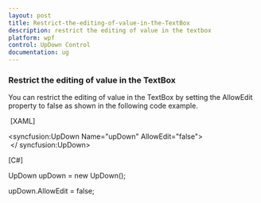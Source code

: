 ```yaml
---
layout: post
title: Restrict-the-editing-of-value-in-the-TextBox
description: restrict the editing of value in the textbox
platform: wpf
control: UpDown Control
documentation: ug
---
```


### Restrict the editing of value in the TextBox

You can restrict the editing of value in the TextBox by setting the AllowEdit property to false as shown in the following code example.

 [XAML]

&lt;syncfusion:UpDown Name="upDown" AllowEdit="false"&gt;
 &lt;/ syncfusion:UpDown&gt;



[C#]

UpDown upDown = new UpDown();

upDown.AllowEdit = false;







